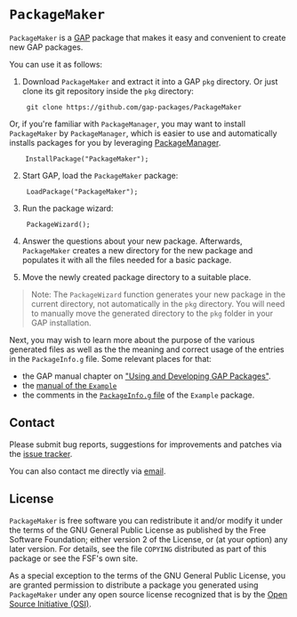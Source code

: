 # `PackageMaker`

`PackageMaker` is a [GAP](https://www.gap-system.org/) package that makes
it easy and convenient to create new GAP packages.

You can use it as follows:

1. Download `PackageMaker` and extract it into a GAP `pkg` directory. Or
   just clone its git repository inside the `pkg` directory:

        git clone https://github.com/gap-packages/PackageMaker

Or, if you're familiar with `PackageManager`, you may want to install `PackageMaker` by `PackageManager`, which is easier to use and automatically installs packages for you by leveraging [PackageManager](https://github.com/gap-packages/PackageManager).

        InstallPackage("PackageMaker");

2. Start GAP, load the `PackageMaker` package:

        LoadPackage("PackageMaker");

3. Run the package wizard:

        PackageWizard();

4. Answer the questions about your new package. Afterwards, `PackageMaker`
   creates a new directory for the new package and populates it with all the
   files needed for a basic package.

5. Move the newly created package directory to a suitable place.

> Note: The `PackageWizard` function generates your new package in the current directory, not automatically in the `pkg` directory. You will need to manually move the generated directory to the `pkg` folder in your GAP installation.

Next, you may wish to learn more about the purpose of the various
generated files as well as the the meaning and correct usage of the
entries in the `PackageInfo.g` file. Some relevant places for that:

- the GAP manual chapter on ["Using and Developing GAP Packages"](https://docs.gap-system.org/doc/ref/chap76_mj.html).
- the [manual of the `Example`](https://gap-packages.github.io/example/doc/chap0_mj.html)
- the comments in the [`PackageInfo.g` file](https://github.com/gap-packages/example/blob/master/PackageInfo.g)
  of the `Example` package.

## Contact

Please submit bug reports, suggestions for improvements and patches via
the [issue tracker](https://github.com/gap-packages/PackageMaker/issues).

You can also contact me directly via [email](mhorn@rptu.de).

## License

`PackageMaker` is free software you can redistribute it and/or modify it
under the terms of the GNU General Public License as published by the Free
Software Foundation; either version 2 of the License, or (at your option) any
later version. For details, see the file `COPYING` distributed as part of
this package or see the FSF's own site.

As a special exception to the terms of the GNU General Public License, you
are granted permission to distribute a package you generated using
`PackageMaker` under any open source license recognized that is by the [Open
Source Initiative (OSI)](https://opensource.org).
